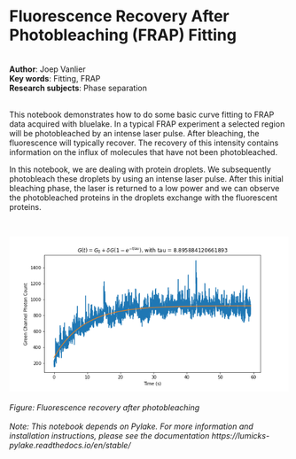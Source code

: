 <h1>Fluorescence Recovery After Photobleaching (FRAP) Fitting</h1><br>
<b>Author</b>: Joep Vanlier<br>
<b>Key words</b>: Fitting, FRAP<br>
<b>Research subjects</b>: Phase separation<br>
<br>
<p>This notebook demonstrates how to do some basic curve fitting to FRAP data acquired with bluelake. In a typical FRAP experiment a selected region will be photobleached by an intense laser pulse. After bleaching, the fluorescence will typically recover. The recovery of this intensity contains information on the influx of molecules that have not been photobleached.</p><p>In this notebook, we are dealing with protein droplets. We subsequently photobleach these droplets by using an intense laser pulse. After this initial bleaching phase, the laser is returned to a low power and we can observe the photobleached proteins in the droplets exchange with the fluorescent proteins.<br></p><p><br></p><div class="se-component se-image-container __se__float-none" contenteditable="false"><figure style="margin: 0px;"><img src="img0.png" alt="" data-rotate="" data-proportion="true" data-rotatex="" data-rotatey="" data-size="," data-align="none" data-percentage="auto,auto" data-index="0" data-file-name="FRAP.png" data-file-size="34791" data-origin="," style=""></figure></div><div><br><em>Figure: Fluorescence recovery after photobleaching</em></div><div><em><br></em></div><div><em>Note: This notebook depends on Pylake. For more information and installation instructions, please see the documentation https://lumicks-pylake.readthedocs.io/en/stable/</em><br></div><br><br>
<br>

